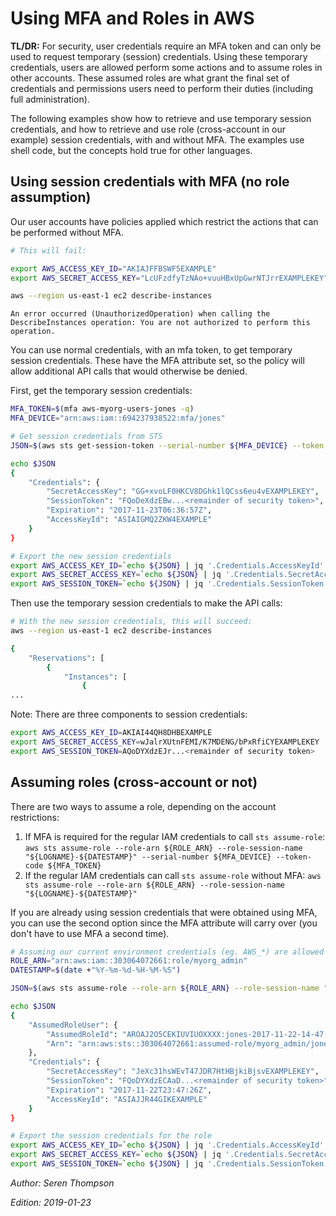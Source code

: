 # Using MFA and Roles in AWS


**TL/DR:** For security, user credentials require an MFA token and can only be used to request temporary (session) credentials. Using these temporary credentials, users are allowed perform some actions and to assume roles in other accounts. These assumed roles are what grant the final set of credentials and permissions users need to perform their duties (including full administration).

The following examples show how to retrieve and use temporary session credentials, and how to retrieve and use role (cross-account in our example) session credentials, with and without MFA. The examples use shell code, but the concepts hold true for other languages.


## Using session credentials with MFA (no role assumption)

Our user accounts have policies applied which restrict the actions that can be performed without MFA.

~~~bash
# This will fail:

export AWS_ACCESS_KEY_ID="AKIAJFFBSWF5EXAMPLE"
export AWS_SECRET_ACCESS_KEY="LcUFzdfyTzNAo+vuuHBxUpGwrNTJrrEXAMPLEKEY"

aws --region us-east-1 ec2 describe-instances
~~~
~~~
An error occurred (UnauthorizedOperation) when calling the DescribeInstances operation: You are not authorized to perform this operation.
~~~

You can use normal credentials, with an mfa token, to get temporary session credentials. These have the MFA attribute set, so the policy will allow additional API calls that would otherwise be denied.

First, get the temporary session credentials:

~~~bash
MFA_TOKEN=$(mfa aws-myorg-users-jones -q)
MFA_DEVICE="arn:aws:iam::694237938522:mfa/jones"

# Get session credentials from STS
JSON=$(aws sts get-session-token --serial-number ${MFA_DEVICE} --token-code ${MFA_TOKEN})

echo $JSON
{
    "Credentials": {
        "SecretAccessKey": "GG+xvoLF0HKCV8DGhk1lQCss6eu4vEXAMPLEKEY",
        "SessionToken": "FQoDeXdzEBw...<remainder of security token>",
        "Expiration": "2017-11-23T06:36:57Z",
        "AccessKeyId": "ASIAIGMQ2ZKW4EXAMPLE"
    }
}

# Export the new session credentials
export AWS_ACCESS_KEY_ID=`echo ${JSON} | jq '.Credentials.AccessKeyId' | tr -d '"'`
export AWS_SECRET_ACCESS_KEY=`echo ${JSON} | jq '.Credentials.SecretAccessKey' | tr -d '"'`
export AWS_SESSION_TOKEN=`echo ${JSON} | jq '.Credentials.SessionToken' | tr -d '"'`

~~~

Then use the temporary session credentials to make the API calls:

~~~bash
# With the new session credentials, this will succeed:
aws --region us-east-1 ec2 describe-instances

{
    "Reservations": [
        {
            "Instances": [
                {
...
~~~


Note: There are three components to session credentials:

~~~bash
export AWS_ACCESS_KEY_ID=AKIAI44QH8DHBEXAMPLE
export AWS_SECRET_ACCESS_KEY=wJalrXUtnFEMI/K7MDENG/bPxRfiCYEXAMPLEKEY
export AWS_SESSION_TOKEN=AQoDYXdzEJr...<remainder of security token>
~~~


## Assuming roles (cross-account or not)

There are two ways to assume a role, depending on the account restrictions:

1. If MFA is required for the regular IAM credentials to call `sts assume-role`: `aws sts assume-role --role-arn ${ROLE_ARN} --role-session-name "${LOGNAME}-${DATESTAMP}" --serial-number ${MFA_DEVICE} --token-code ${MFA_TOKEN}`
1. If the regular IAM credentials can call `sts assume-role` without MFA: `aws sts assume-role --role-arn ${ROLE_ARN} --role-session-name "${LOGNAME}-${DATESTAMP}"`

If you are already using session credentials that were obtained using MFA, you can use the second option since the MFA attribute will carry over (you don't have to use MFA a second time).

~~~bash
# Assuming our current environment credentials (eg. AWS_*) are allowed to call assume-role
ROLE_ARN="arn:aws:iam::303064072661:role/myorg_admin"
DATESTAMP=$(date +"%Y-%m-%d-%H-%M-%S")

JSON=$(aws sts assume-role --role-arn ${ROLE_ARN} --role-session-name "${LOGNAME}-${DATESTAMP}")

echo $JSON
{
    "AssumedRoleUser": {
        "AssumedRoleId": "AROAJ2O5CEKIUVIUOXXXX:jones-2017-11-22-14-47-09",
        "Arn": "arn:aws:sts::303064072661:assumed-role/myorg_admin/jones-2017-11-22-14-47-09"
    },
    "Credentials": {
        "SecretAccessKey": "JeXc31hsWEvT47JDR7HtHBjkiBjsvEXAMPLEKEY",
        "SessionToken": "FQoDYXdzECAaD...<remainder of security token>",
        "Expiration": "2017-11-22T23:47:26Z",
        "AccessKeyId": "ASIAJJR44GIKEXAMPLE"
    }
}

# Export the session credentials for the role
export AWS_ACCESS_KEY_ID=`echo ${JSON} | jq '.Credentials.AccessKeyId' | tr -d '"'`
export AWS_SECRET_ACCESS_KEY=`echo ${JSON} | jq '.Credentials.SecretAccessKey' | tr -d '"'`
export AWS_SESSION_TOKEN=`echo ${JSON} | jq '.Credentials.SessionToken' | tr -d '"'`

~~~

*Author: Seren Thompson*

*Edition: 2019-01-23*